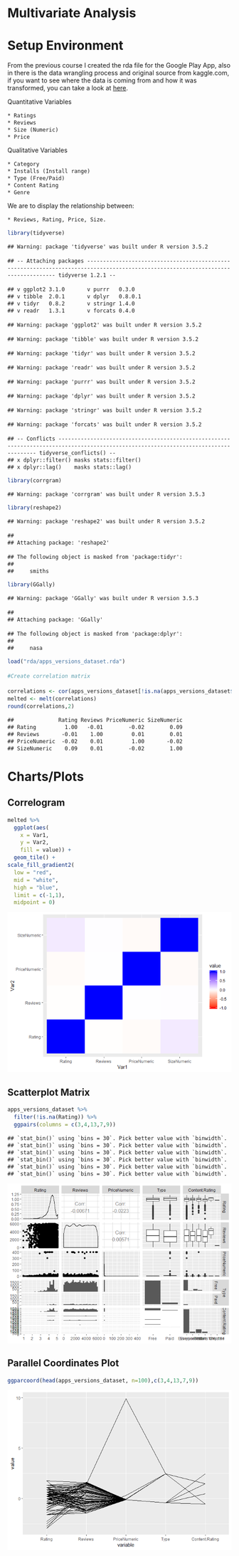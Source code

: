Multivariate Analysis
================

Setup Environment
=================

From the previous course I created the rda file for the Google Play App, also in there is the data wrangling process and original source from kaggle.com, if you want to see where the data is coming from and how it was transformed, you can take a look at [here](https://github.com/irmoralesb/BeginningDataVisualizationWithR).

Quantitative Variables

    * Ratings
    * Reviews
    * Size (Numeric)
    * Price

Qualitative Variables

    * Category
    * Installs (Install range)
    * Type (Free/Paid)
    * Content Rating
    * Genre

We are to display the relationship between:

    * Reviews, Rating, Price, Size.

``` r
library(tidyverse)
```

    ## Warning: package 'tidyverse' was built under R version 3.5.2

    ## -- Attaching packages ---------------------------------------------------------------------------------------------------------------------------------- tidyverse 1.2.1 --

    ## v ggplot2 3.1.0       v purrr   0.3.0  
    ## v tibble  2.0.1       v dplyr   0.8.0.1
    ## v tidyr   0.8.2       v stringr 1.4.0  
    ## v readr   1.3.1       v forcats 0.4.0

    ## Warning: package 'ggplot2' was built under R version 3.5.2

    ## Warning: package 'tibble' was built under R version 3.5.2

    ## Warning: package 'tidyr' was built under R version 3.5.2

    ## Warning: package 'readr' was built under R version 3.5.2

    ## Warning: package 'purrr' was built under R version 3.5.2

    ## Warning: package 'dplyr' was built under R version 3.5.2

    ## Warning: package 'stringr' was built under R version 3.5.2

    ## Warning: package 'forcats' was built under R version 3.5.2

    ## -- Conflicts ------------------------------------------------------------------------------------------------------------------------------------- tidyverse_conflicts() --
    ## x dplyr::filter() masks stats::filter()
    ## x dplyr::lag()    masks stats::lag()

``` r
library(corrgram)
```

    ## Warning: package 'corrgram' was built under R version 3.5.3

``` r
library(reshape2)
```

    ## Warning: package 'reshape2' was built under R version 3.5.2

    ## 
    ## Attaching package: 'reshape2'

    ## The following object is masked from 'package:tidyr':
    ## 
    ##     smiths

``` r
library(GGally)
```

    ## Warning: package 'GGally' was built under R version 3.5.3

    ## 
    ## Attaching package: 'GGally'

    ## The following object is masked from 'package:dplyr':
    ## 
    ##     nasa

``` r
load("rda/apps_versions_dataset.rda")

#Create correlation matrix

correlations <- cor(apps_versions_dataset[!is.na(apps_versions_dataset$Rating),c(3,4,13,15)])
melted <- melt(correlations)  
round(correlations,2)  
```

    ##              Rating Reviews PriceNumeric SizeNumeric
    ## Rating         1.00   -0.01        -0.02        0.09
    ## Reviews       -0.01    1.00         0.01        0.01
    ## PriceNumeric  -0.02    0.01         1.00       -0.02
    ## SizeNumeric    0.09    0.01        -0.02        1.00

Charts/Plots
============

Correlogram
-----------

``` r
melted %>%
  ggplot(aes(
    x = Var1,
    y = Var2,
    fill = value)) +
  geom_tile() +
scale_fill_gradient2(
  low = "red",
  mid = "white",
  high = "blue",
  limit = c(-1,1),
  midpoint = 0)
```

![](05-MultivariateAnalysis_files/figure-markdown_github/unnamed-chunk-2-1.png)

Scatterplot Matrix
------------------

``` r
apps_versions_dataset %>%
  filter(!is.na(Rating)) %>%
  ggpairs(columns = c(3,4,13,7,9))
```

    ## `stat_bin()` using `bins = 30`. Pick better value with `binwidth`.
    ## `stat_bin()` using `bins = 30`. Pick better value with `binwidth`.
    ## `stat_bin()` using `bins = 30`. Pick better value with `binwidth`.
    ## `stat_bin()` using `bins = 30`. Pick better value with `binwidth`.
    ## `stat_bin()` using `bins = 30`. Pick better value with `binwidth`.
    ## `stat_bin()` using `bins = 30`. Pick better value with `binwidth`.

![](05-MultivariateAnalysis_files/figure-markdown_github/unnamed-chunk-3-1.png)

Parallel Coordinates Plot
-------------------------

``` r
ggparcoord(head(apps_versions_dataset, n=100),c(3,4,13,7,9))
```

![](05-MultivariateAnalysis_files/figure-markdown_github/unnamed-chunk-4-1.png)
